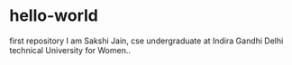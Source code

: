 # hello-world
first repository
I am Sakshi Jain, cse undergraduate at Indira Gandhi Delhi technical University for Women..
